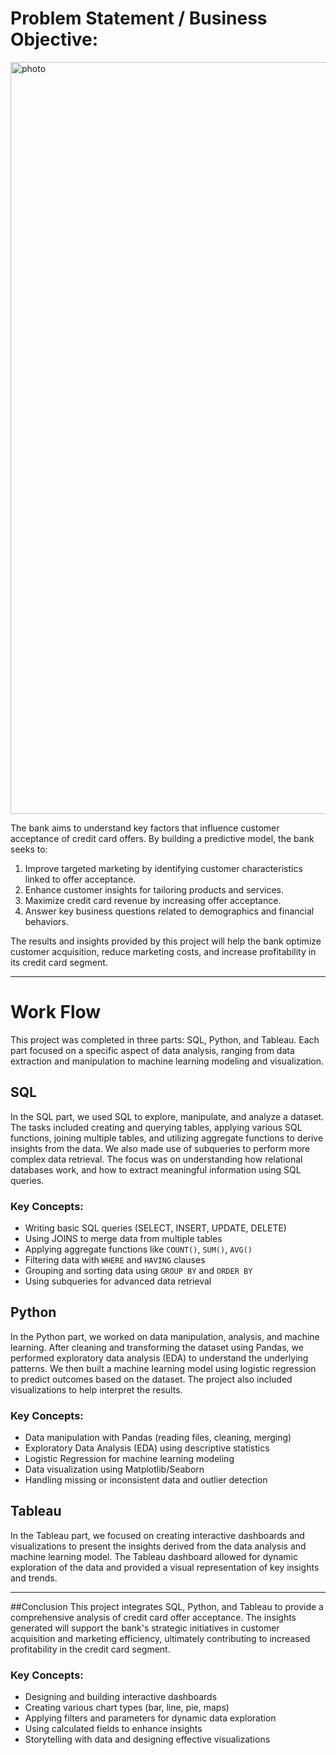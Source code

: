# Problem Statement / Business Objective:

<img width="1203" alt="photo" src="https://github.com/user-attachments/assets/8fc6ce2b-b097-4b3b-adc6-25b9397ba16e">

The bank aims to understand key factors that influence customer acceptance of credit card offers. By building a predictive model, the bank seeks to:

1. Improve targeted marketing by identifying customer characteristics linked to offer acceptance.
2. Enhance customer insights for tailoring products and services.
3. Maximize credit card revenue by increasing offer acceptance.
4. Answer key business questions related to demographics and financial behaviors.

The results and insights provided by this project will help the bank optimize customer acquisition, reduce marketing costs, and increase profitability in its credit card segment.

---

# Work Flow

This project was completed in three parts: SQL, Python, and Tableau. Each part focused on a specific aspect of data analysis, ranging from data extraction and manipulation to machine learning modeling and visualization.

## SQL
In the SQL part, we used SQL to explore, manipulate, and analyze a dataset. The tasks included creating and querying tables, applying various SQL functions, joining multiple tables, and utilizing aggregate functions to derive insights from the data. We also made use of subqueries to perform more complex data retrieval. The focus was on understanding how relational databases work, and how to extract meaningful information using SQL queries.

### Key Concepts:
- Writing basic SQL queries (SELECT, INSERT, UPDATE, DELETE)
- Using JOINS to merge data from multiple tables
- Applying aggregate functions like `COUNT()`, `SUM()`, `AVG()`
- Filtering data with `WHERE` and `HAVING` clauses
- Grouping and sorting data using `GROUP BY` and `ORDER BY`
- Using subqueries for advanced data retrieval

## Python
In the Python part, we worked on data manipulation, analysis, and machine learning. After cleaning and transforming the dataset using Pandas, we performed exploratory data analysis (EDA) to understand the underlying patterns. We then built a machine learning model using logistic regression to predict outcomes based on the dataset. The project also included visualizations to help interpret the results.

### Key Concepts:
- Data manipulation with Pandas (reading files, cleaning, merging)
- Exploratory Data Analysis (EDA) using descriptive statistics
- Logistic Regression for machine learning modeling
- Data visualization using Matplotlib/Seaborn
- Handling missing or inconsistent data and outlier detection

## Tableau
In the Tableau part, we focused on creating interactive dashboards and visualizations to present the insights derived from the data analysis and machine learning model. The Tableau dashboard allowed for dynamic exploration of the data and provided a visual representation of key insights and trends.

--------------------------------------

##Conclusion
This project integrates SQL, Python, and Tableau to provide a comprehensive analysis of credit card offer acceptance. The insights generated will support the bank's strategic initiatives in customer acquisition and marketing efficiency, ultimately contributing to increased profitability in the credit card segment.

### Key Concepts:
- Designing and building interactive dashboards
- Creating various chart types (bar, line, pie, maps)
- Applying filters and parameters for dynamic data exploration
- Using calculated fields to enhance insights
- Storytelling with data and designing effective visualizations
